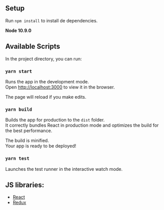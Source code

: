 ## Setup

Run `npm install` to install de dependencies.

**Node 10.9.0**

## Available Scripts

In the project directory, you can run:

### `yarn start`

Runs the app in the development mode.<br>
Open [http://localhost:3000](http://localhost:3000) to view it in the browser.

The page will reload if you make edits.<br>

### `yarn build`

Builds the app for production to the `dist` folder.<br>
It correctly bundles React in production mode and optimizes the build for the best performance.

The build is minified.<br>
Your app is ready to be deployed!

### `yarn test`

Launches the test runner in the interactive watch mode.

## JS libraries:

- [React](https://reactjs.org/)
- [Redux](https://redux.js.org/)
